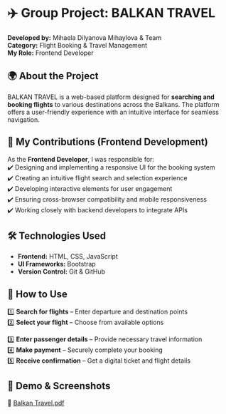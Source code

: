 # ✈️ Group Project: BALKAN TRAVEL  
**Developed by:** Mihaela Dilyanova Mihaylova & Team  
**Category:** Flight Booking & Travel Management  
**My Role:** Frontend Developer  

## 🌍 About the Project  
BALKAN TRAVEL is a web-based platform designed for **searching and booking flights** to various destinations across the Balkans. The platform offers a user-friendly experience with an intuitive interface for seamless navigation.  

## 🎨 My Contributions (Frontend Development)  
As the **Frontend Developer**, I was responsible for:  
✔️ Designing and implementing a responsive UI for the booking system  
✔️ Creating an intuitive flight search and selection experience  
✔️ Developing interactive elements for user engagement  
✔️ Ensuring cross-browser compatibility and mobile responsiveness  
✔️ Working closely with backend developers to integrate APIs  

## 🛠️ Technologies Used  
- **Frontend:** HTML, CSS, JavaScript
- **UI Frameworks:** Bootstrap  
- **Version Control:** Git & GitHub  

## 📖 How to Use  
1️⃣ **Search for flights** – Enter departure and destination points  
2️⃣ **Select your flight** – Choose from available options  

3️⃣ **Enter passenger details** – Provide necessary travel information  
4️⃣ **Make payment** – Securely complete your booking  
5️⃣ **Receive confirmation** – Get a digital ticket and flight details  


## 🎥 Demo & Screenshots  
🔗 [Balkan Travel.pdf](https://github.com/user-attachments/files/18816052/Balkan.Travel.pdf)
